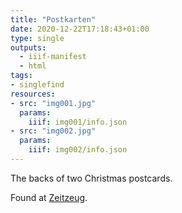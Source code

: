 ```yaml
---
title: "Postkarten"
date: 2020-12-22T17:18:43+01:00
type: single
outputs:
  - iiif-manifest
  - html
tags:
- singlefind
resources:
- src: "img001.jpg"
  params:
    iiif: img001/info.json
- src: "img002.jpg"
  params:
    iiif: img002/info.json
---
```

The backs of two Christmas postcards.
<!--more-->
<div class="source">
Found at <a target="_blank" href="http://zeitzeug.de/">Zeitzeug</a>.
</div>
